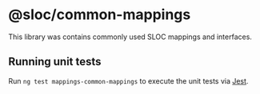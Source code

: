 # @sloc/common-mappings

This library was contains commonly used SLOC mappings and interfaces.


## Running unit tests

Run `ng test mappings-common-mappings` to execute the unit tests via [Jest](https://jestjs.io).


